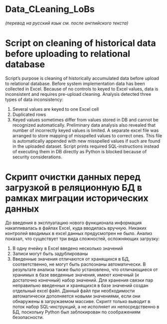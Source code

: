 # Data_CLeaning_LoBs
*(перевод на русский язык см. после английского текста)*

# Script on cleaning of historical data before uploading to relational database
Script’s purpose is cleaning of historically accumulated data before upload to relational database. Before system implementation data has been collected in Excel. Because of no controls to keyed to Excel values, data is inconsistent and requires pre-upload cleaning. Analysis detected three types of data inconsistency:
1)	Several values are keyed to one Excel cell
2)	Duplicated rows
3)	Keyed values sometimes differ from values stored in DB and cannot be recognized automatically. Preliminary data analysis also revealed that number of incorrectly keyed values is limited. A separate excel file was arranged to store mapping of misspelled values to correct ones. This file is automatically appended with new misspelled values if such are found in the uploaded dataset. 
Script prints required SQL-instructions instead of executing them in DB directly as Python is blocked because of security considerations.

# Скрипт очистки данных перед загрузкой в реляционную БД в рамках миграции исторических данных 
До введения в эксплуатацию нового функционала информация накапливалась в файлах Excel, куда вводилась вручную. Никаких контролей вводимых в excel данных предусмотрен не было. Анализ показал, что существует три вида сложностей, осложняющих загрузку:
1)	В одну ячейку в Excel введено несколько значений
2)	Записи могут быть задублированы
3)	Введенные значения отличаются от хранящихся в БД, соответственно, не могут быть распознаны автоматически. В результате анализа также было установлено, что отличающиеся от хранимых в базе введенные значения, имеют конечный (и достаточно конечный) набор значений. Для хранения связки пар неправильно введенных и хранящихся в базе значений создан отдельный excel файл. Данный файл при необходимости автоматически дополняется новыми значениями, если они обнаружены в загружаемом массиве. 
Скрипт только выводит в поток набор SQL-инструкций, а не исполняет их непосредственно в БД, поскольку Python был заблокирован по соображениям безопасности.
